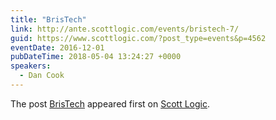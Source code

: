 ```yaml
---
title: "BrisTech"
link: http://ante.scottlogic.com/events/bristech-7/
guid: https://www.scottlogic.com/?post_type=events&p=4562
eventDate: 2016-12-01
pubDateTime: 2018-05-04 13:24:27 +0000
speakers:
  - Dan Cook
---
```


<p>The post <a rel="nofollow" href="http://ante.scottlogic.com/events/bristech-7/">BrisTech</a> appeared first on <a rel="nofollow" href="http://ante.scottlogic.com">Scott Logic</a>.</p>
